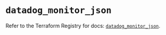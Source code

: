 # `datadog_monitor_json`

Refer to the Terraform Registry for docs: [`datadog_monitor_json`](https://registry.terraform.io/providers/datadog/datadog/3.51.0/docs/resources/monitor_json).
